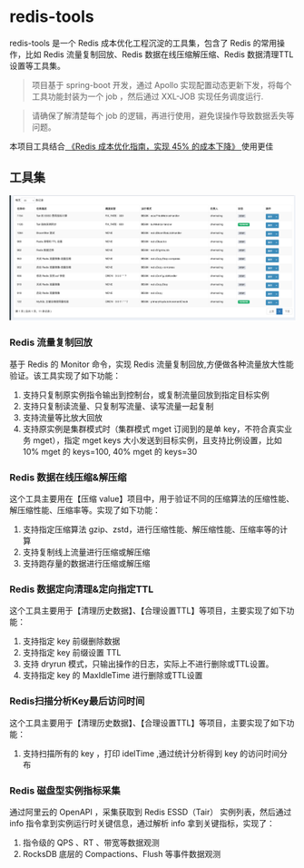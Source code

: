 # redis-tools
redis-tools 是一个 Redis 成本优化工程沉淀的工具集，包含了 Redis 的常用操作，比如 Redis 流量复制回放、Redis 数据在线压缩解压缩、Redis 数据清理TTL设置等工具集。

> 项目基于 spring-boot 开发，通过 Apollo 实现配置动态更新下发，将每个工具功能封装为一个 job ，然后通过 XXL-JOB 实现任务调度运行.

> 请确保了解清楚每个 job 的逻辑，再进行使用，避免误操作导致数据丢失等问题。

本项目工具结合[ 《Redis 成本优化指南，实现 45% 的成本下降》 ](https://my.oschina.net/klblog/blog/11572308)使用更佳

## 工具集

<img src="doc/img.png"/>

### Redis 流量复制回放
基于 Redis 的 Monitor 命令，实现 Redis 流量复制回放,方便做各种流量放大性能验证。该工具实现了如下功能：

1. 支持只复制原实例指令输出到控制台，或复制流量回放到指定目标实例
2. 支持只复制读流量、只复制写流量、读写流量一起复制
3. 支持流量等比放大回放
4. 支持原实例是集群模式时（集群模式 mget 订阅到的是单 key，不符合真实业务 mget），指定 mget keys 大小发送到目标实例，且支持比例设置，比如
   10% mget 的 keys=100, 40% mget 的 keys=30

### Redis 数据在线压缩&解压缩

这个工具主要用在【压缩 value】项目中，用于验证不同的压缩算法的压缩性能、解压缩性能、压缩率等。实现了如下功能：

1. 支持指定压缩算法 gzip、zstd，进行压缩性能、解压缩性能、压缩率等的计算
2. 支持复制线上流量进行压缩或解压缩
3. 支持跑存量的数据进行压缩或解压缩

### Redis 数据定向清理&定向指定TTL

这个工具主要用于【清理历史数据】、【合理设置TTL】等项目，主要实现了如下功能：

1. 支持指定 key 前缀删除数据
2. 支持指定 key 前缀设置 TTL
3. 支持 dryrun 模式，只输出操作的日志，实际上不进行删除或TTL设置。
4. 支持指定 key 的 MaxIdleTime 进行删除或TTL设置

### Redis扫描分析Key最后访问时间

这个工具主要用于【清理历史数据】、【合理设置TTL】等项目，主要实现了如下功能：

1. 支持扫描所有的 key ，打印 idelTime ,通过统计分析得到 key 的访问时间分布

### Redis 磁盘型实例指标采集

通过阿里云的 OpenAPI ，采集获取到 Redis ESSD（Tair） 实例列表，然后通过 info 指令拿到实例运行时关键信息，通过解析 info
拿到关键指标，实现了：

1. 指令级的 QPS 、RT 、带宽等数据观测
2. RocksDB 底层的 Compactions、Flush 等事件数据观测


